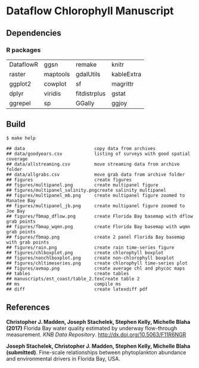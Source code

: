 
Dataflow Chlorophyll Manuscript
===============================

Dependencies
------------

### R packages

|           |          |              |            |
|:----------|:---------|:-------------|:-----------|
| DataflowR | ggsn     | remake       | knitr      |
| raster    | maptools | gdalUtils    | kableExtra |
| ggplot2   | cowplot  | sf           | magrittr   |
| dplyr     | viridis  | fitdistrplus | gstat      |
| ggrepel   | sp       | GGally       | ggjoy      |

Build
-----

`$ make help`

    ## data                          copy data from archives
    ## data/goodyears.csv            listing of surveys with good spatial coverage
    ## data/allstreaming.csv         move streaming data from archive folder
    ## data/allgrabs.csv             move grab data from archive folder
    ## figures                       create figures
    ## figures/multipanel.png        create multipanel figure
    ## figures/multipanel_salinity.pngcreate salinity multipanel
    ## figures/multipanel_mb.png     create multipanel figure zoomed to Manatee Bay
    ## figures/multipanel_jb.png     create multipanel figure zoomed to Joe Bay
    ## figures/fbmap_dflow.png       create Florida Bay basemap with dflow grab points
    ## figures/fbmap_wqmn.png        create Florida Bay basemap with wqmn grab points
    ## figures/fbmap.png             create 2 panel Florida Bay basemap with grab points
    ## figures/rain.png              create rain time-series figure
    ## figures/chlboxplot.png        create chlorophyll boxplot
    ## figures/nonchlboxplot.png     create non-chlorophyll boxplot
    ## figures/chltimeseries.png     create chlorophyll time-series plot 
    ## figures/avmap.png             create average chl and phycoc maps
    ## tables                        create tables
    ## manuscripts/est_coast/table_2.texCreate table 2
    ## ms                            compile ms
    ## diff                          create latexdiff pdf

References
----------

**Christopher J. Madden, Joseph Stachelek, Stephen Kelly, Michelle Blaha (2017)** Florida Bay water quality estimated by underway flow-through measurement. *KNB Data Repository*. <http://dx.doi.org/10.5063/F11R6NGR>

**Joseph Stachelek, Christopher J. Madden, Stephen Kelly, Michelle Blaha (submitted)**. Fine-scale relationships between phytoplankton abundance and environmental drivers in Florida Bay, USA.
